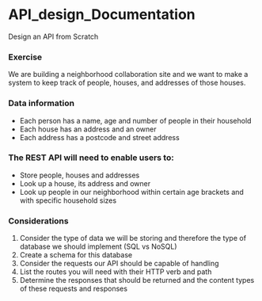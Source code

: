 
# API_design_Documentation
Design an API from Scratch

### Exercise 
We are building a neighborhood collaboration site and we want to make a system to keep track of people, houses, and addresses of those houses.

### Data information
- Each person has a name, age and number of people in their household
- Each house has an address and an owner
- Each address has a postcode and street address

### The REST API will need to enable users to:

- Store people, houses and addresses
- Look up a house, its address and owner
- Look up people in our neighborhood within certain age brackets and with specific household sizes

### Considerations 
1. Consider the type of data we will be storing and therefore the type of database we should implement (SQL vs NoSQL)
2. Create a schema for this database
3. Consider the requests our API should be capable of handling
4. List the routes you will need with their HTTP verb and path
5. Determine the responses that should be returned and the content types of these requests and responses
